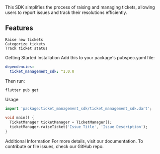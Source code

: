 This SDK simplifies the process of raising and managing tickets, allowing users to report issues and track their resolutions efficiently.

## Features
    Raise new tickets
    Categorize tickets
    Track ticket status
Getting Started
Installation
Add this to your package's pubspec.yaml file:
``` yaml
dependencies:
  ticket_management_sdk: ^1.0.0
```

Then run:   
``` bash
flutter pub get
```
Usage
```dart
import 'package:ticket_management_sdk/ticket_management_sdk.dart';

void main() {
  TicketManager ticketManager = TicketManager();
  ticketManager.raiseTicket('Issue Title', 'Issue Description');
}
```
Additional Information
For more details, visit our documentation. To contribute or file issues, check our GitHub repo.